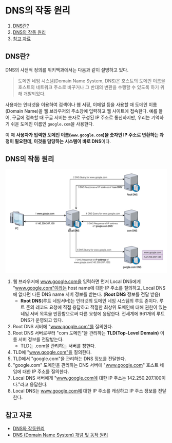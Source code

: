 # DNS의 작동 원리

1. [DNS란?](#dns란)
2. [DNS의 작동 원리](#dns의-작동-원리)
3. [참고 자료](#참고-자료)

## DNS란?

DNS의 사전적 정의를 위키백과에서는 다음과 같이 설명하고 있다.

> 도메인 네임 시스템(Domain Name System, DNS)은 호스트의 도메인 이름을 호스트의 네트워크 주소로 바꾸거나 그 반대의 변환을 수행할 수 있도록 하기 위해 개발되었다.

사용자는 인터넷을 이용하여 검색이나 웹 서핑, 이메일 등을 사용할 때 도메인 이름(Domain Name)을 웹 브라우저의 주소창에 입력하고 웹 사이트에 접속한다. 예를 들어, 구글에 접속할 때 구글 서버는 숫자로 구성된 IP 주소로 통신하지만, 우리는 기억하기 쉬운 도메인 이름인 `google.com`을 사용한다.

이 때 **사용자가 입력한 도메인 이름(`www.google.com`)을 숫자인 IP 주소로 변환하는 과정이 필요한데, 이것을 담당하는 시스템이 바로 DNS**이다.

## DNS의 작동 원리

![DNS-01](./images/dns-01.png)

1. 웹 브라우저에 www.google.com을 입력하면 먼저 Local DNS에게 "www.google.com"이라는 host name에 대한 IP 주소를 질의하고, Local DNS에 없다면 다른 DNS name 서버 정보를 받는다. (**Root DNS** 정보를 전달 받음)
   - **Root DNS**(루트 네임서버)는 인터넷의 도메인 네임 시스템의 루트 존이다. 루트 존의 레코드 요청에 직접 응답하고 적절한 최상위 도메인에 대해 권한이 있는 네임 서버 목록을 반환함으로써 다른 요청에 응답한다. 전세계에 961개의 루트 DNS가 운영되고 있다.
2. Root DNS 서버에 "www.google.com"를 질의한다.
3. Root DNS 서버로부터 "com 도메인"을 관리하는 **TLD(Top-Level Domain)** 이름 서버 정보를 전달받는다.
   - TLD는 .com을 관리하는 서버를 칭한다.
4. TLD에 "www.google.com"을 질의한다.
5. TLD에서 "google.com"을 관리하는 DNS 정보를 전달한다.
6. "google.com" 도메인을 관리하는 DNS 서버에 "www.google.com" 호스트 네임에 대한 IP 주소를 질의한다.
7. Local DNS 서버에게 "www.google.com에 대한 IP 주소는 142.250.207.100이다."라고 응답한다.
8. Local DNS는 www.google.com에 대한 IP 주소를 캐싱하고 IP 주소 정보를 전달한다.

## 참고 자료

- [DNS와 작동원리](https://velog.io/@goban/DNS%EC%99%80-%EC%9E%91%EB%8F%99%EC%9B%90%EB%A6%AC)
- [DNS (Domain Name System) 개념 및 동작 원리](https://ja-gamma.tistory.com/entry/DNS%EA%B0%9C%EB%85%90%EB%8F%99%EC%9E%91%EC%9B%90%EB%A6%AC)

